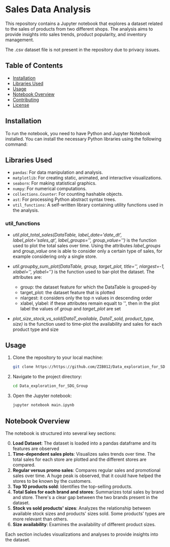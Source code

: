 # Sales Data Analysis

This repository contains a Jupyter notebook that explores a dataset related to the sales of products from two different shops. The analysis aims to provide insights into sales trends, product popularity, and inventory management. 

The .csv dataset file is not present in the repository due to privacy issues.

## Table of Contents

- [Installation](#installation)
- [Libraries Used](#libraries-used)
- [Usage](#usage)
- [Notebook Overview](#notebook-overview)
- [Contributing](#contributing)
- [License](#license)

## Installation

To run the notebook, you need to have Python and Jupyter Notebook installed. You can install the necessary Python libraries using the following command:

## Libraries Used

- `pandas`: For data manipulation and analysis.
- `matplotlib`: For creating static, animated, and interactive visualizations.
- `seaborn`: For making statistical graphics.
- `numpy`: For numerical computations.
- `collections.Counter`: For counting hashable objects.
- `ast`: For processing Python abstract syntax trees.
- `util_functions`: A self-written library containing utility functions used in the analysis.

### util_functions
- _util.plot_total_sales(DataTable, label_date='date_dt', label_plot='sales_qt', label_groups='', group_value='')_ is the function used to plot the total sales over time. Using the attributes _label\_groups_ and _group\_value_ one is able to consider only a certain type of sales, for example considering only a single store.

- _util.groupby_sum_plot(DataTable, group, target_plot, title='', nlargest=-1, xlabel='', ylabel='')_ is the function used to bar-plot the dataset. The attributes are:
    - group: the dataset feature for which the DataTable is grouped-by
    - target\_plot: the dataset feature that is plotted
    - nlargest: it considers only the top n values in descending order
    - xlabel, ylabel: if these attributes remain equalt to '', then in the plot label the values of _group_ and _target\_plot_ are set

- _plot_size_stock_vs_sold(DataT_available, DataT_sold, product_type, size)_ is the function used to time-plot the availability and sales for each product type and size


## Usage

1. Clone the repository to your local machine:
    ```bash
    git clone https://https://github.com/ZIB012/Data_exploration_for_SDG_Group.git
    ```
2. Navigate to the project directory:
    ```bash
    cd Data_exploration_for_SDG_Group
    ```
3. Open the Jupyter notebook:
    ```bash
    jupyter notebook main.ipynb
    ```


## Notebook Overview

The notebook is structured into several key sections:

0. **Load Dataset**: The dataset is loaded into a pandas dataframe and its features are observed
1. **Time-dependent sales plots**: Visualizes sales trends over time. The total sales for each store are plotted and the different stores are compared. 
2. **Regular versus promo sales**: Compares regular sales and promotional sales over time. A huge peak is observed, that it could have helped the stores to be known by the customers.
3. **Top 10 products sold**: Identifies the top-selling products.
4. **Total Sales for each brand and stores**: Summarizes total sales by brand and store. There's a clear gap between the two brands present in the dataset.
5. **Stock vs sold products' sizes**: Analyzes the relationship between available stock sizes and products' sizes sold. Some products' types are more relevant than others.
6. **Size availability**: Examines the availability of different product sizes.

Each section includes visualizations and analyses to provide insights into the dataset.


